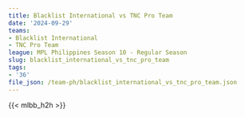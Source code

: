```yaml
---
title: Blacklist International vs TNC Pro Team
date: '2024-09-29'
teams:
- Blacklist International
- TNC Pro Team
league: MPL Philippines Season 10 - Regular Season
slug: blacklist_international_vs_tnc_pro_team
tags:
- '36'
file_json: /team-ph/blacklist_international_vs_tnc_pro_team.json
---
```


{{< mlbb_h2h >}}
